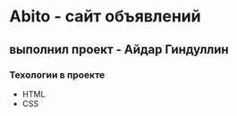 # Abito - сайт объявлений

## выполнил проект - Айдар Гиндуллин

### Техологии в проекте
- HTML
- CSS
